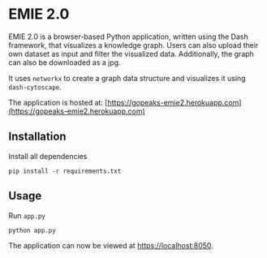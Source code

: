 # EMIE 2.0
EMIE 2.0 is a browser-based Python application, written using the Dash framework, that visualizes a knowledge graph. Users can also upload their own dataset as input and filter the visualized data. Additionally, the graph can also be downloaded as a jpg.

It uses ```networkx``` to create a graph data structure and visualizes it using ```dash-cytoscape```.

The application is hosted at: [https://gopeaks-emie2.herokuapp.com](https://gopeaks-emie2.herokuapp.com)

## Installation
Install all dependencies
```
pip install -r requirements.txt
```

## Usage
Run ```app.py```
```
python app.py
```
The application can now be viewed at [https://localhost:8050](https://localhost:8050).
